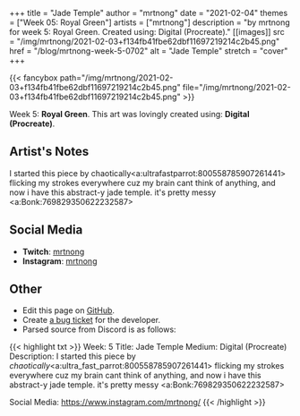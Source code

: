 +++
title =       "Jade Temple"
author =      "mrtnong"
date =        "2021-02-04"
themes =      ["Week 05: Royal Green"]
artists =     ["mrtnong"]
description = "by mrtnong for week 5: Royal Green. Created using: Digital (Procreate)."
[[images]]
              src = "/img/mrtnong/2021-02-03+f134fb41fbe62dbf11697219214c2b45.png"
              href = "/blog/mrtnong-week-5-0702"
              alt = "Jade Temple"
              stretch = "cover"
+++


{{< fancybox path="/img/mrtnong/2021-02-03+f134fb41fbe62dbf11697219214c2b45.png" file="/img/mrtnong/2021-02-03+f134fb41fbe62dbf11697219214c2b45.png" >}}


Week 5: **Royal Green**. This art was lovingly created using: **Digital (Procreate)**.

## Artist's Notes

I started this piece by chaotically<a:ultrafastparrot:800558785907261441>  flicking my strokes everywhere cuz my brain cant think of anything, and now i have this abstract-y jade temple. it's pretty messy <a:Bonk:769829350622232587>

## Social Media

- **Twitch**: <a href='https://twitch.tv/mrtnong' target='_blank'>mrtnong</a>
- **Instagram**: <a href='https://instagram.com/mrtnong' target='_blank'>mrtnong</a>


## Other

- Edit this page on [GitHub](https://github.com/teaminkling/web-refresh/edit/main/blog/content/blog/mrtnong-week-5-0702.md).
- Create [a bug ticket](https://github.com/teaminkling/web-refresh/issues/new?assignees=&labels=bug&template=problem-report.md&title=) for the developer.
- Parsed source from Discord is as follows:

{{< highlight txt >}}
Week: 5
Title: Jade Temple 
Medium: Digital (Procreate)
Description: I started this piece by *chaotically*<a:ultra_fast_parrot:800558785907261441>  flicking my strokes everywhere cuz my brain cant think of anything, and now i have this abstract-y jade temple. it's pretty messy <a:Bonk:769829350622232587>  

Social Media: https://www.instagram.com/mrtnong/
{{< /highlight >}}